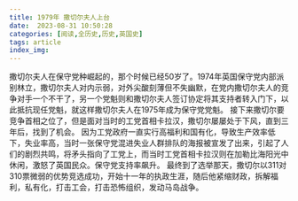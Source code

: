 ```yaml
---
title: 1979年 撒切尔夫人上台
date:  2023-08-31 10:50:28
categories: [阅读,全历史,历史,英国史]
tags: article
index_img: 
---
```


撒切尔夫人在保守党种崛起的，那个时候已经50岁了。1974年英国保守党内部派别林立，撒切尔夫人对内示弱，对外尖酸刻薄但不失幽默，在党内撒切尔夫人的竞争对手一个不干了，另一个党魁则和撒切尔夫人签订协定将其支持者转入门下，以此抵抗现任党魁，就这样撒切尔夫人在1975年成为保守党党魁。
接下来撒切尔要竞争首相之位了，但是面对当时的工党首相卡拉汉，撒切尔屡屡处于下风，直到三年后，找到了机会。
因为工党政府一直实行高福利和国有化，导致生产效率低下，失业率高，当时一张保守党混进失业人群排队的海报被宣发了出来，引起了人们的剧烈共鸣，将矛头指向了工党上，而当时工党首相卡拉汉则在加勒比海阳光中休闲，激怒了英国民众。保守党支持率飙升。
最终到了选举那天，撒切尔以311对310票微弱的优势竞选成功，开始十一年的执政生涯，随后他紧缩财政，拆解福利，私有化，打击工会，打击恐怖组织，发动马岛战争。